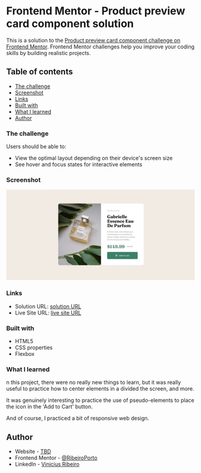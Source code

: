 # Frontend Mentor - Product preview card component solution

This is a solution to the [Product preview card component challenge on Frontend Mentor](https://www.frontendmentor.io/challenges/product-preview-card-component-GO7UmttRfa). Frontend Mentor challenges help you improve your coding skills by building realistic projects. 

## Table of contents


  - [The challenge](#the-challenge)
  - [Screenshot](#screenshot)
  - [Links](#links)
  - [Built with](#built-with)
  - [What I learned](#what-i-learned)
- [Author](#author)


### The challenge

Users should be able to:

- View the optimal layout depending on their device's screen size
- See hover and focus states for interactive elements

### Screenshot

![](./screenshot.jpg)



### Links

- Solution URL: [ solution URL ](https://www.frontendmentor.io/challenges/product-preview-card-component-GO7UmttRfa/hub)
- Live Site URL: [ live site URL ](https://ribeiroporto.github.io/Front-end-Mentor-produc-preview-card/)



### Built with

- HTML5 
- CSS  properties
- Flexbox


### What I learned

n this project, there were no really new things to learn, but it was really useful to practice how to center elements in a divided the screen, and more.

It was genuinely interesting to practice the use of pseudo-elements to place the icon in the 'Add to Cart' button.

And of course, I practiced a bit of responsive web design.




## Author

- Website - [TBD](https://www.your-site.com)
- Frontend Mentor - [@RibeiroPorto](https://www.frontendmentor.io/profile/RibeiroPorto)
- LinkedIn - [Vinicius Ribeiro](https://www.linkedin.com/in/vinicius-ribeiro-8676b9234/)



